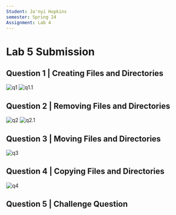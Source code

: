 ```yaml
---
Student: Ja'nyi Hopkins
semester: Spring 24
Assignment: Lab 4
---
```


# Lab 5 Submission

## Question 1 | Creating Files and Directories
![q1]()
![q1.1]()

## Question 2 | Removing Files and Directories
![q2]()
![q2.1]()

## Question 3 | Moving Files and Directories
![q3]()

## Question 4 | Copying Files and Directories
![q4]()

## Question 5 | Challenge Question